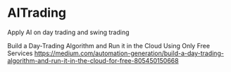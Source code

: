 # AITrading
Apply AI on day trading and swing trading

Build a Day-Trading Algorithm and Run it in the Cloud Using Only Free Services
https://medium.com/automation-generation/build-a-day-trading-algorithm-and-run-it-in-the-cloud-for-free-805450150668

